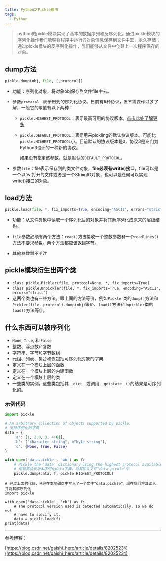 ```yaml
---
title: Python之Pickle模块
tags:
  - Python
---
```


> python的pickle模块实现了基本的数据序列和反序列化。通过pickle模块的序列化操作我们能够将程序中运行的对象信息保存到文件中去，永久存储；通过pickle模块的反序列化操作，我们能够从文件中创建上一次程序保存的对象。

## dump方法

```python
pickle.dump(obj, file, [,protocol])
```

- 功能：序列化对象，将对象obj保存到文件file中去。

- 参数`protocol`：表示用到的序列化协议。目前有5种协议，但不需要作过多了解，一般它的取值有以下两种：

  - `pickle.HIGHEST_PROTOCOL`：表示最高可用的协议版本。[点击此处了解更多](https://www.programcreek.com/python/example/701/pickle.HIGHEST_PROTOCOL)

  - `pickle.DEFAULT_PROTOCOL`：表示用来pickling的默认协议版本。可能比`pickle.HIGHEST_PROTOCOL`小。目前默认的协议版本是3，协议3是专门为Python3设计的一种新的协议。

    如果没有指定该参数，就是默认的`DEFAULT_PROTOCOL`。

- 参数`file`：file表示保存到的类文件对象，**file必须有write()接口**，file可以是一个以'w'打开的文件或者是一个StringIO对象，也可以是任何可以实现write()接口的对象。



## load方法



```py
pickle.load(file, *, fix_imports=True, encoding="ASCII", errors="strict")
```

- 功能：从文件对象中读取一个序列化后的对象并将其解序列化成原来的层级结构。
- `file`参数必须有两个方法：`read()`方法接收一个整数参数和一个`readlines()`方法不要求参数。两个方法都应该返回字节。

- 其他参数暂不关注



## pickle模块衍生出两个类

- `class pickle.Pickler(file, protocol=None, *, fix_imports=True)`
- `class pickle.Unpickler(file, *, fix_imports=True, encoding="ASCII", errors="strict")`
- 这两个类也有一些方法，跟上面的方法等价，例如`Pickler`类的`dump()`方法和`Pickler(file, protocol).dump(obj)`等价、`load()`方法和`Unpickler`类的`load()`方法等价。

## 什么东西可以被序列化

- `None`, `True`, 和 `False`
- 整数、浮点数和复数
- 字符串、字节和字节数组
- 元组、列表、集合和仅包括可序列化对象的字典
- 定义在一个模块上层的函数
- 定义在一个模块上层的内建函数
- 定义在一个模块上层的类
- 一些类的实例，这些类包括其`__dict__`或调用`__getstate__()`的结果是可序列化的。

### 示例代码

```py
import pickle

# An arbitrary collection of objects supported by pickle.
# 支持序列化的字典
data = {
    'a': [1, 2.0, 3, 4+6j],
    'b': ("character string", b"byte string"),
    'c': {None, True, False}
}

with open('data.pickle', 'wb') as f:
    # Pickle the 'data' dictionary using the highest protocol available.
    # 用最高协议版本序列化data字典，将其写入文件"data.pickle"中
    pickle.dump(data, f, pickle.HIGHEST_PROTOCOL)
```



```pyt
# 经过上面的代码，已经在本地磁盘中写入了一个文件"data.pickle"，现在我们将其读入，并将其解序列化
import pickle

with open('data.pickle', 'rb') as f:
    # The protocol version used is detected automatically, so we do not
    # have to specify it.
    data = pickle.load(f)
print(data)
```





---

参考博客：

[https://blog.csdn.net/gaishi_hero/article/details/82025234](https://blog.csdn.net/gaishi_hero/article/details/82025234)

